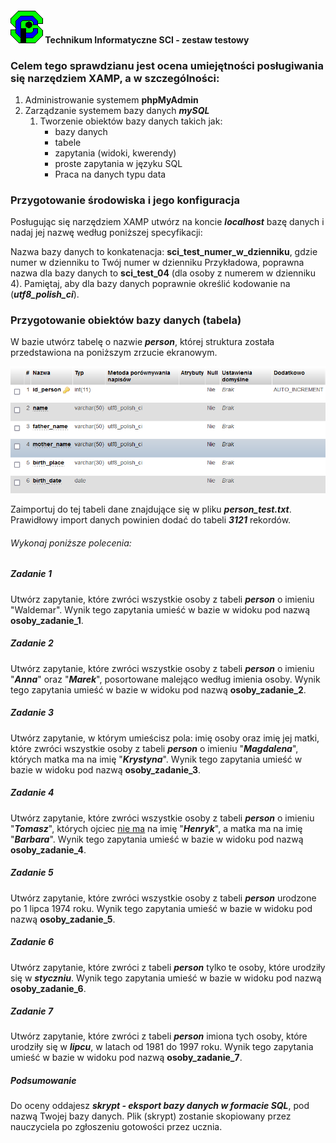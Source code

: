#### ![sci_logo](https://github.com/jackflower/SCICode/blob/master/graphics/sci_logo.png) Technikum Informatyczne SCI - zestaw testowy



### Celem tego sprawdzianu jest ocena umiejętności posługiwania się narzędziem XAMP, a w szczególności:

1. Administrowanie systemem **phpMyAdmin**
2. Zarządzanie systemem bazy danych _**mySQL**_
   1. Tworzenie obiektów bazy danych takich jak:
      - bazy danych
      - tabele
      - zapytania (widoki, kwerendy)
      - proste zapytania w języku SQL
      - Praca na danych typu data


### Przygotowanie środowiska i jego konfiguracja

Posługując się narzędziem XAMP utwórz na koncie _**localhost**_ bazę danych i nadaj jej nazwę według poniższej specyfikacji:

Nazwa bazy danych to konkatenacja: **sci_test_numer_w_dzienniku**, gdzie numer w dzienniku to Twój numer w dzienniku Przykładowa, poprawna nazwa dla bazy danych to **sci_test_04** (dla osoby z numerem w dzienniku 4). Pamiętaj, aby dla bazy danych poprawnie określić kodowanie na (_**utf8_polish_ci**_).

### Przygotowanie obiektów bazy danych (tabela)

W bazie utwórz tabelę o nazwie _**person**_, której struktura została przedstawiona na poniższym zrzucie ekranowym.



![sci_logo](https://github.com/jackflower/SCICode/blob/master/graphics/person_graphics.png)




Zaimportuj do tej tabeli dane znajdujące się w pliku _**person_test.txt**_. Prawidłowy import danych powinien dodać do tabeli _**3121**_ rekordów. 



###### Wykonaj poniższe polecenia:



##### Zadanie 1

Utwórz zapytanie, które zwróci wszystkie osoby z tabeli _**person**_ o imieniu "Waldemar". Wynik tego zapytania umieść w bazie w widoku pod nazwą **osoby_zadanie_1**.

##### Zadanie 2

Utwórz zapytanie, które zwróci wszystkie osoby z tabeli _**person**_ o imieniu "_**Anna**_" oraz "_**Marek**_", posortowane malejąco według imienia osoby. Wynik tego zapytania umieść w bazie w widoku pod nazwą **osoby_zadanie_2**.

##### Zadanie 3

Utwórz zapytanie, w którym umieścisz pola: imię osoby oraz imię jej matki, które zwróci wszystkie osoby z tabeli _**person**_ o imieniu "_**Magdalena**_", których matka ma na imię "_**Krystyna**_". Wynik tego zapytania umieść w bazie w widoku pod nazwą **osoby_zadanie_3**.

##### Zadanie 4

Utwórz zapytanie, które zwróci wszystkie osoby z tabeli _**person**_ o imieniu "_**Tomasz**_", których ojciec <u>nie ma</u> na imię "_**Henryk**_", a matka ma na imię "_**Barbara**_". Wynik tego zapytania umieść w bazie w widoku pod nazwą **osoby_zadanie_4**.

##### Zadanie 5

Utwórz zapytanie, które zwróci wszystkie osoby z tabeli _**person**_  urodzone po 1 lipca 1974 roku. Wynik tego zapytania umieść w bazie w widoku pod nazwą **osoby_zadanie_5**.

##### Zadanie 6

Utwórz zapytanie, które zwróci z tabeli _**person**_ tylko te osoby, które urodziły się w _**styczniu**_. Wynik tego zapytania umieść w bazie w widoku pod nazwą **osoby_zadanie_6**.

##### Zadanie 7

Utwórz zapytanie, które zwróci z tabeli _**person**_ imiona tych osoby, które urodziły się w _**lipcu**_, w latach od 1981 do 1997 roku. Wynik tego zapytania umieść w bazie w widoku pod nazwą **osoby_zadanie_7**.

##### Podsumowanie

Do oceny oddajesz _**skrypt - eksport bazy danych w formacie SQL**_, pod nazwą Twojej bazy danych. Plik (skrypt) zostanie skopiowany przez nauczyciela po zgłoszeniu gotowości przez ucznia.
